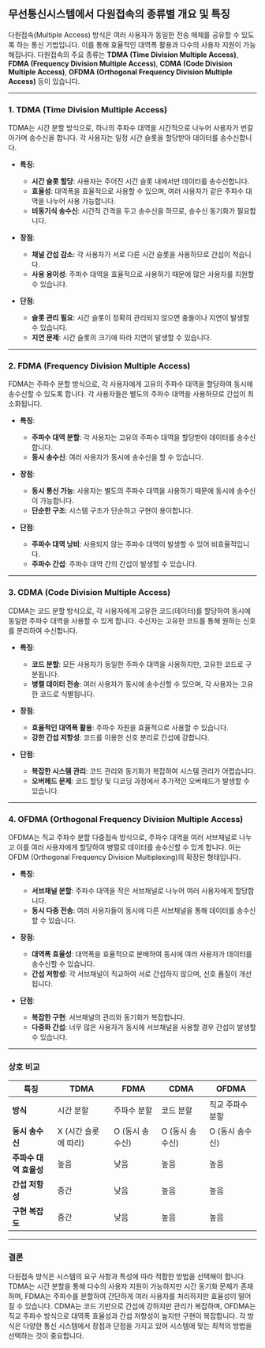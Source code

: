 ## 무선통신시스템에서 다원접속의 종류별 개요 및 특징

다원접속(Multiple Access) 방식은 여러 사용자가 동일한 전송 매체를 공유할 수 있도록 하는 통신 기법입니다. 이를 통해 효율적인 대역폭 활용과 다수의 사용자 지원이 가능해집니다. 다원접속의 주요 종류는 **TDMA (Time Division Multiple Access)**, **FDMA (Frequency Division Multiple Access)**, **CDMA (Code Division Multiple Access)**, **OFDMA (Orthogonal Frequency Division Multiple Access)** 등이 있습니다.

---

### 1. **TDMA (Time Division Multiple Access)**
TDMA는 시간 분할 방식으로, 하나의 주파수 대역을 시간적으로 나누어 사용자가 번갈아가며 송수신을 합니다. 각 사용자는 일정 시간 슬롯을 할당받아 데이터를 송수신합니다.

- **특징**:
  - **시간 슬롯 할당**: 사용자는 주어진 시간 슬롯 내에서만 데이터를 송수신합니다.
  - **효율성**: 대역폭을 효율적으로 사용할 수 있으며, 여러 사용자가 같은 주파수 대역을 나누어 사용 가능합니다.
  - **비동기식 송수신**: 시간적 간격을 두고 송수신을 하므로, 송수신 동기화가 필요합니다.

- **장점**:
  - **채널 간섭 감소**: 각 사용자가 서로 다른 시간 슬롯을 사용하므로 간섭이 적습니다.
  - **사용 용이성**: 주파수 대역을 효율적으로 사용하기 때문에 많은 사용자를 지원할 수 있습니다.

- **단점**:
  - **슬롯 관리 필요**: 시간 슬롯이 정확히 관리되지 않으면 충돌이나 지연이 발생할 수 있습니다.
  - **지연 문제**: 시간 슬롯의 크기에 따라 지연이 발생할 수 있습니다.

---

### 2. **FDMA (Frequency Division Multiple Access)**
FDMA는 주파수 분할 방식으로, 각 사용자에게 고유의 주파수 대역을 할당하여 동시에 송수신할 수 있도록 합니다. 각 사용자들은 별도의 주파수 대역을 사용하므로 간섭이 최소화됩니다.

- **특징**:
  - **주파수 대역 분할**: 각 사용자는 고유의 주파수 대역을 할당받아 데이터를 송수신합니다.
  - **동시 송수신**: 여러 사용자가 동시에 송수신을 할 수 있습니다.
  
- **장점**:
  - **동시 통신 가능**: 사용자는 별도의 주파수 대역을 사용하기 때문에 동시에 송수신이 가능합니다.
  - **단순한 구조**: 시스템 구조가 단순하고 구현이 용이합니다.

- **단점**:
  - **주파수 대역 낭비**: 사용되지 않는 주파수 대역이 발생할 수 있어 비효율적입니다.
  - **주파수 간섭**: 주파수 대역 간의 간섭이 발생할 수 있습니다.

---

### 3. **CDMA (Code Division Multiple Access)**
CDMA는 코드 분할 방식으로, 각 사용자에게 고유한 코드(데이터)를 할당하여 동시에 동일한 주파수 대역을 사용할 수 있게 합니다. 수신자는 고유한 코드를 통해 원하는 신호를 분리하여 수신합니다.

- **특징**:
  - **코드 분할**: 모든 사용자가 동일한 주파수 대역을 사용하지만, 고유한 코드로 구분됩니다.
  - **병렬 데이터 전송**: 여러 사용자가 동시에 송수신할 수 있으며, 각 사용자는 고유한 코드로 식별됩니다.

- **장점**:
  - **효율적인 대역폭 활용**: 주파수 자원을 효율적으로 사용할 수 있습니다.
  - **강한 간섭 저항성**: 코드를 이용한 신호 분리로 간섭에 강합니다.

- **단점**:
  - **복잡한 시스템 관리**: 코드 관리와 동기화가 복잡하여 시스템 관리가 어렵습니다.
  - **오버헤드 문제**: 코드 할당 및 디코딩 과정에서 추가적인 오버헤드가 발생할 수 있습니다.

---

### 4. **OFDMA (Orthogonal Frequency Division Multiple Access)**
OFDMA는 직교 주파수 분할 다중접속 방식으로, 주파수 대역을 여러 서브채널로 나누고 이를 여러 사용자에게 할당하여 병렬로 데이터를 송수신할 수 있게 합니다. 이는 OFDM (Orthogonal Frequency Division Multiplexing)의 확장된 형태입니다.

- **특징**:
  - **서브채널 분할**: 주파수 대역을 작은 서브채널로 나누어 여러 사용자에게 할당합니다.
  - **동시 다중 전송**: 여러 사용자들이 동시에 다른 서브채널을 통해 데이터를 송수신할 수 있습니다.

- **장점**:
  - **대역폭 효율성**: 대역폭을 효율적으로 분배하여 동시에 여러 사용자가 데이터를 송수신할 수 있습니다.
  - **간섭 저항성**: 각 서브채널이 직교하여 서로 간섭하지 않으며, 신호 품질이 개선됩니다.

- **단점**:
  - **복잡한 구현**: 서브채널의 관리와 동기화가 복잡합니다.
  - **다중화 간섭**: 너무 많은 사용자가 동시에 서브채널을 사용할 경우 간섭이 발생할 수 있습니다.

---

### **상호 비교**

| **특징**              | **TDMA**               | **FDMA**               | **CDMA**               | **OFDMA**               |
|-----------------------|------------------------|------------------------|------------------------|-------------------------|
| **방식**              | 시간 분할              | 주파수 분할            | 코드 분할              | 직교 주파수 분할       |
| **동시 송수신**       | X (시간 슬롯에 따라)   | O (동시 송수신)        | O (동시 송수신)        | O (동시 송수신)         |
| **주파수 대역 효율성**| 높음                   | 낮음                   | 높음                   | 높음                    |
| **간섭 저항성**       | 중간                   | 낮음                   | 높음                   | 높음                    |
| **구현 복잡도**       | 중간                   | 낮음                   | 높음                   | 높음                    |

---

### **결론**

다원접속 방식은 시스템의 요구 사항과 특성에 따라 적합한 방법을 선택해야 합니다. TDMA는 시간 분할을 통해 다수의 사용자 지원이 가능하지만 시간 동기화 문제가 존재하며, FDMA는 주파수를 분할하여 간단하게 여러 사용자를 처리하지만 효율성이 떨어질 수 있습니다. CDMA는 코드 기반으로 간섭에 강하지만 관리가 복잡하며, OFDMA는 직교 주파수 방식으로 대역폭 효율성과 간섭 저항성이 높지만 구현이 복잡합니다. 각 방식은 다양한 통신 시스템에서 장점과 단점을 가지고 있어 시스템에 맞는 최적의 방법을 선택하는 것이 중요합니다.
